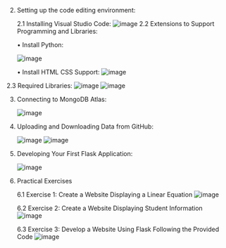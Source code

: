 2. Setting up the code editing environment:

   2.1 Installing Visual Studio Code:
    ![image](https://github.com/user-attachments/assets/07e525df-fd7a-488b-93e1-3ec67c3f18a1)
   2.2 Extensions to Support Programming and Libraries:

   •	Install Python:

   ![image](https://github.com/user-attachments/assets/3d95b83b-7c5b-4f79-9235-b83e0584c88f)

   •	Install HTML CSS Support:
   ![image](https://github.com/user-attachments/assets/b7b65f4a-912b-4d50-863e-203588b7fdaa)
   
  2.3 Required Libraries:
   ![image](https://github.com/user-attachments/assets/e7679ff9-5c14-4cc2-8291-4405e02cb133)
  ![image](https://github.com/user-attachments/assets/31b355d6-d46c-40a0-b743-ba3ad9579a40)
  
3. Connecting to MongoDB Atlas:
   
   ![image](https://github.com/user-attachments/assets/5566bec1-9a6c-4d31-a91d-cbd8623347ce)
   
4. Uploading and Downloading Data from GitHub:
   
   ![image](https://github.com/user-attachments/assets/17e8a693-3cbd-4cd0-a5af-db2d799d7487)
   ![image](https://github.com/user-attachments/assets/e9f73f4e-1493-4660-944a-a2f1db87d637)

5. Developing Your First Flask Application:
   
   ![image](https://github.com/user-attachments/assets/a366e5c4-876d-4dba-be0d-36f0fe6bdfc8)

6. Practical Exercises
   
   6.1 Exercise 1: Create a Website Displaying a Linear Equation
   ![image](https://github.com/user-attachments/assets/40ceeb12-b171-4e6c-a4d9-99d8b8c3f1f8)

   6.2 Exercise 2: Create a Website Displaying Student Information
   ![image](https://github.com/user-attachments/assets/ebb6da6a-fe0b-4920-9ea9-a2a34b50cebb)

   6.3 Exercise 3: Develop a Website Using Flask Following the Provided Code
   ![image](https://github.com/user-attachments/assets/7bbe6a61-aecf-47a6-9f1e-7030ff9947dd)





   



